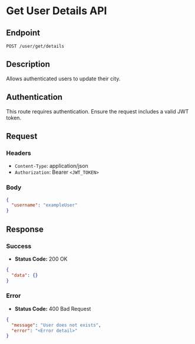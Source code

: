 # Get User Details API

## Endpoint

`POST /user/get/details`

## Description

Allows authenticated users to update their city.

## Authentication

This route requires authentication. Ensure the request includes a valid JWT token.

## Request

### Headers

- `Content-Type`: application/json
- `Authorization`: Bearer `<JWT_TOKEN>`

### Body

```json
{
  "username": "exampleUser"
}
```

## Response

### Success

- **Status Code:** 200 OK

```json
{
  "data": {}
}
```

### Error

- **Status Code:** 400 Bad Request

```json
{
  "message": "User does not exists",
  "error": "<Error detail>"
}
```